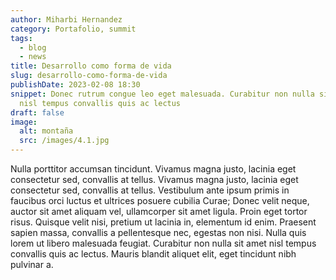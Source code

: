 ```yaml
---
author: Miharbi Hernandez
category: Portafolio, summit
tags:
  - blog
  - news
title: Desarrollo como forma de vida
slug: desarrollo-como-forma-de-vida
publishDate: 2023-02-08 18:30
snippet: Donec rutrum congue leo eget malesuada. Curabitur non nulla sit amet
  nisl tempus convallis quis ac lectus
draft: false
image:
  alt: montaña
  src: /images/4.1.jpg
---
```

Nulla porttitor accumsan tincidunt. Vivamus magna justo, lacinia eget consectetur sed, convallis at tellus. Vivamus magna justo, lacinia eget consectetur sed, convallis at tellus. Vestibulum ante ipsum primis in faucibus orci luctus et ultrices posuere cubilia Curae; Donec velit neque, auctor sit amet aliquam vel, ullamcorper sit amet ligula. Proin eget tortor risus. Quisque velit nisi, pretium ut lacinia in, elementum id enim. Praesent sapien massa, convallis a pellentesque nec, egestas non nisi. Nulla quis lorem ut libero malesuada feugiat. Curabitur non nulla sit amet nisl tempus convallis quis ac lectus. Mauris blandit aliquet elit, eget tincidunt nibh pulvinar a.